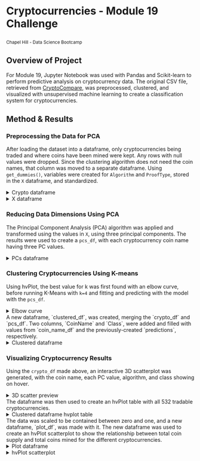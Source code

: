 # Cryptocurrencies - Module 19 Challenge
<sub>Chapel Hill - Data Science Bootcamp</sub>

## Overview of Project
For Module 19, Jupyter Notebook was used with Pandas and Scikit-learn to perform predictive analysis on cryptocurrency data. The original CSV file, retrieved from [CryptoCompare](https://min-api.cryptocompare.com/data/all/coinlist), was preprocessed, clustered, and visualized with unsupervised machine learning to create a classification system for cryptocurrencies.

## Method & Results
### Preprocessing the Data for PCA
After loading the dataset into a dataframe, only cryptocurrencies being traded and where coins have been mined were kept. Any rows with null values were dropped. Since the clustering algorithm does not need the coin names, that column was moved to a separate dataframe. Using `get_dummies()`, variables were created for `Algorithm` and `ProofType`, stored in the `X` dataframe, and standardized.
<details>
  <summary>Crypto dataframe</summary>
  
  ![crypto dataframe](images/crypto_df.png)
  
</details>
<details>
  <summary>X dataframe</summary>
  
  ![x dataframe](images/x_df.png)
  
</details>

### Reducing Data Dimensions Using PCA
The Principal Component Analysis (PCA) algorithm was applied and transformed using the values in `X`, using three principal components. The results were used to create a `pcs_df`, with each cryptocurrency coin name having three PC values.
<details>
  <summary>PCs dataframe</summary>
  
  ![pcs dataframe](images/pcs_df.png)
  
</details>

### Clustering Cryptocurrencies Using K-means
Using hvPlot, the best value for k was first found with an elbow curve, before running K-Means with `k=4` and fitting and predicting with the model with the `pcs_df`.
<details>
  <summary>Elbow curve</summary>
  
  ![elbow curve](images/elbow_curve.png)
  
</details>
A new dataframe, `clustered_df`, was created, merging the `crypto_df` and `pcs_df`. Two columns, `CoinName` and `Class`, were added and filled with values from `coin_name_df` and the previously-created `predictions`, respectively.
<details>
  <summary>Clustered dataframe</summary>
  
  ![clustered dataframe](images/clustered_df.png)
  
</details>

### Visualizing Cryptocurrency Results
Using the `crypto_df` made above, an interactive 3D scatterplot was generated, with the coin name, each PC value, algorithm, and class showing on hover.
<details>
  <summary>3D scatter preview</summary>
  
  ![3D scatter plot](images/clustered_visual.png)
  <sub>Go to the `crypto_clustering.ipynb` file to interact with the graphic.</sub>
  
</details>
The dataframe was then used to create an hvPlot table with all 532 tradable cryptocurrencies.
<details>
  <summary>Clustered dataframe hvplot table</summary>
  
  ![clustered dataframe hvplot](images/clustered_hvplot.png)
  
</details>
The data was scaled to be contained between zero and one, and a new dataframe, `plot_df`, was made with it. The new dataframe was used to create an hvPlot scatterplot to show the relationship between total coin supply and total coins mined for the different cryptocurrencies.
<details>
  <summary>Plot dataframe</summary>
  
  ![plot dataframe](images/plot_df.png)
  
</details>
<details>
  <summary>hvPlot scatterplot</summary>
  
  ![hvplot scatterplot](images/plot_visual.png)
  
</details>
